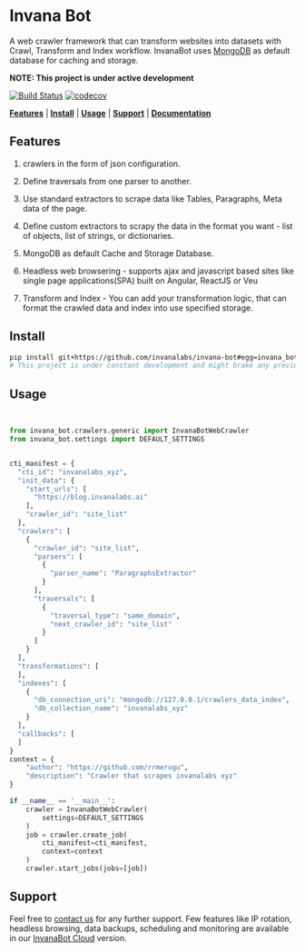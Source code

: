 # Invana Bot

A web crawler framework that can transform websites into datasets with Crawl, 
Transform and Index workflow. InvanaBot uses [MongoDB](https://www.mongodb.com/)
 as default database for caching and storage.


**NOTE: This project is under active development**

[![Build Status](https://travis-ci.org/invanalabs/invana-bot.svg?branch=master)](https://travis-ci.org/invanalabs/invana-bot) 
[![codecov](https://codecov.io/gh/invanalabs/invana-bot/branch/master/graph/badge.svg)](https://codecov.io/gh/invanalabs/invana-bot) 


[**Features**](#features) | [**Install**](#install) | [**Usage**](#usage) | [**Support**](#support) | [**Documentation**](/docs/index.md)


## Features

1. crawlers in the form of json configuration.

2. Define traversals from one parser to another.

3. Use standard extractors to scrape data like Tables, Paragraphs, Meta data of the page.

4. Define custom extractors to scrapy the data in the format you want - list of objects, list of strings, or dictionaries.

5. MongoDB as default Cache and Storage Database.

6. Headless web browsering - supports ajax and javascript based sites like 
single page applications(SPA) built on Angular, ReactJS or Veu

7. Transform and Index - You can add your transformation logic, that can format the crawled data and index 
into use specified storage. 



## Install

```bash
pip install git+https://github.com/invanalabs/invana-bot#egg=invana_bot
# This project is under constant development and might brake any previous implementation.
```



## Usage

```python


from invana_bot.crawlers.generic import InvanaBotWebCrawler
from invana_bot.settings import DEFAULT_SETTINGS


cti_manifest = {
  "cti_id": "invanalabs_xyz",
  "init_data": {
    "start_urls": [
      "https://blog.invanalabs.ai"
    ],
    "crawler_id": "site_list"
  },
  "crawlers": [
    {
      "crawler_id": "site_list",
      "parsers": [
        {
          "parser_name": "ParagraphsExtractor"
        }
      ],
      "traversals": [
        {
          "traversal_type": "same_domain",
          "next_crawler_id": "site_list"
        }
      ]
    }
  ],
  "transformations": [
  ],
  "indexes": [
    {
      "db_connection_uri": "mongodb://127.0.0.1/crawlers_data_index",
      "db_collection_name": "invanalabs_xyz"
    }
  ],
  "callbacks": [
  ]
}
context = {
    "author": "https://github.com/rrmerugu",
    "description": "Crawler that scrapes invanalabs xyz"
}

if __name__ == '__main__':
    crawler = InvanaBotWebCrawler(
        settings=DEFAULT_SETTINGS
    )
    job = crawler.create_job(
        cti_manifest=cti_manifest,
        context=context
    )
    crawler.start_jobs(jobs=[job])


```


## Support

Feel free to [contact us](http://invanalabs.ai/contact-us/) for any further support. Few features like 
IP rotation, headless browsing, data backups, scheduling and monitoring are 
available in our [InvanaBot Cloud](http://invanalabs.ai/product/invana-bot) version.